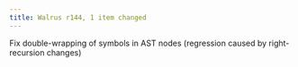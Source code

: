 ```yaml
---
title: Walrus r144, 1 item changed
---
```


Fix double-wrapping of symbols in AST nodes (regression caused by right-recursion changes)
